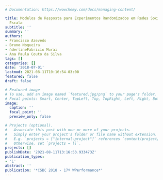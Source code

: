 ```yaml
---
# Documentation: https://wowchemy.com/docs/managing-content/

title: Modelos de Resposta para Experimentos Randomizados em Redes Sociais de Larga
  Escala
subtitle: ''
summary: ''
authors:
- Francisco Azevedo
- Bruno Nogueira
- n̆derlineFabricio Murai
- Ana Paula Couto da Silva
tags: []
categories: []
date: '2018-07-01'
lastmod: 2021-08-11T10:16:54-03:00
featured: false
draft: false

# Featured image
# To use, add an image named `featured.jpg/png` to your page's folder.
# Focal points: Smart, Center, TopLeft, Top, TopRight, Left, Right, BottomLeft, Bottom, BottomRight.
image:
  caption: ''
  focal_point: ''
  preview_only: false

# Projects (optional).
#   Associate this post with one or more of your projects.
#   Simply enter your project's folder or file name without extension.
#   E.g. `projects = ["internal-project"]` references `content/project/deep-learning/index.md`.
#   Otherwise, set `projects = []`.
projects: []
publishDate: '2021-08-11T13:16:53.933473Z'
publication_types:
- '1'
abstract: ''
publication: '*CSBC 2018 - 17º WPerformance*'
---
```

